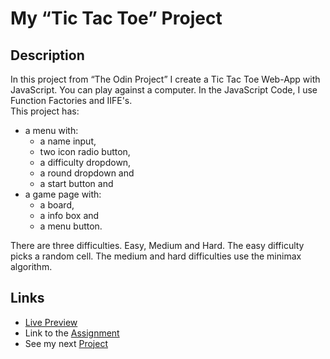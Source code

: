 # My “Tic Tac Toe” Project

## Description

In this project from “The Odin Project” I create a Tic Tac Toe Web-App with
JavaScript. You can play against a computer. In the
JavaScript Code, I use Function Factories and IIFE's. <br>
This project has:

- a menu with:
  - a name input,
  - two icon radio button,
  - a difficulty dropdown,
  - a round dropdown and
  - a start button and
- a game page with:
  - a board,
  - a info box and
  - a menu button.

There are three difficulties. Easy, Medium and Hard.
The easy difficulty picks a random cell.
The medium and hard difficulties use the minimax algorithm.

## Links

- [Live Preview](https://tomsoerr.github.io/odin-tic-tac-toe/)
- Link to the [Assignment](https://www.theodinproject.com/lessons/node-path-javascript-tic-tac-toe)
- See my next [Project](https://github.com/TomSoerr/odin-restaurant-page)
